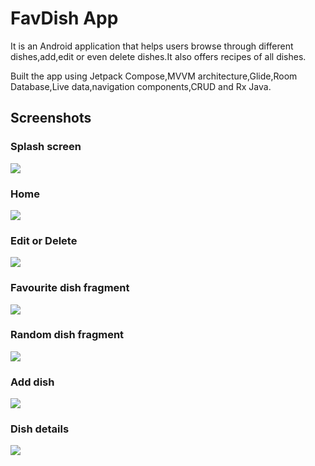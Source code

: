 
# FavDish App

It is an  Android application that helps users browse through different dishes,add,edit or even delete dishes.It also offers recipes of all dishes. 

Built the app using Jetpack Compose,MVVM architecture,Glide,Room Database,Live data,navigation components,CRUD and Rx Java.




## Screenshots
### Splash screen
![](https://github.com/Brandonbukeke/screenshots/blob/main/Screenshots/splash%20screen%20favdish.jpg?raw=true)

### Home

![](https://github.com/Brandonbukeke/screenshots/blob/main/Screenshots/home%20favdish.jpg?raw=true)

### Edit or Delete

![](https://github.com/Brandonbukeke/screenshots/blob/main/Screenshots/edit%20or%20delete.favdish.jpg)

### Favourite dish fragment

![](https://github.com/Brandonbukeke/screenshots/blob/main/Screenshots/Favourite%20fragment%20favdish.jpg)

### Random dish fragment

![](https://github.com/Brandonbukeke/screenshots/blob/main/Screenshots/Random%20Dish%20fragment%20favdish.jpg)

### Add dish

![](https://github.com/Brandonbukeke/screenshots/blob/main/Screenshots/add%20dishfavdish.jpg)

### Dish details

![](https://github.com/Brandonbukeke/screenshots/blob/main/Screenshots/dish%20setails%20favdish.jpg)


